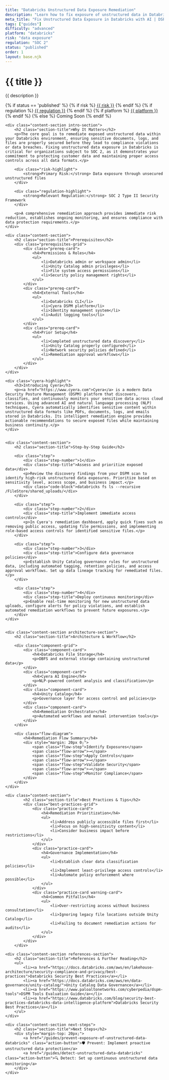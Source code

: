 ```yaml
---
title: "Databricks Unstructured Data Exposure Remediation"
description: "Learn how to fix exposure of unstructured data in Databricks environments. Follow step-by-step guidance for SOC 2 compliance and data protection."
meta_title: "Fix Unstructured Data Exposure in Databricks with AI | DSPM Guide"
tags: ["guides"]
difficulty: "advanced"
platform: "databricks"
risk: "data exposure"
regulation: "SOC 2"
status: "published"
order: 1
layout: base.njk
---
```


<div class="container">
    <div class="header">
        <h1>{{ title }}</h1>
        <p>{{ description }}</p>
        <div class="guide-tags-container">
			<div class="guide-tags-wrapper">
		    {% if status == 'published' %}
		        {% if risk %}
		        <a href="/risk/{{ risk | downcase | replace: ' ', '-' }}/" class="guide-tag risk">{{ risk }}</a>
		        {% endif %}
		        {% if regulation %}
		        <a href="/regulation/{{ regulation | downcase | replace: ' ', '-' }}/" class="guide-tag regulation">{{ regulation }}</a>
		        {% endif %}
		        {% if platform %}
		        <a href="/platforms/{{ platform | downcase | replace: ' ', '-' }}/" class="guide-tag platform">{{ platform }}</a>
		        {% endif %}
		    {% else %}
		        <span class="guide-tag coming-soon">Coming Soon</span>
		    {% endif %}
		</div>
		</div>
    </div>

    <div class="content-section intro-section">
        <h2 class="section-title">Why It Matters</h2>
        <p>The core goal is to remediate exposed unstructured data within your Databricks environment, ensuring sensitive documents, logs, and files are properly secured before they lead to compliance violations or data breaches. Fixing unstructured data exposure in Databricks is critical for organizations subject to SOC 2, as it demonstrates your commitment to protecting customer data and maintaining proper access controls across all data formats.</p>
        
        <div class="risk-highlight">
            <strong>Primary Risk:</strong> Data exposure through unsecured unstructured files
        </div>
        
        <div class="regulation-highlight">
            <strong>Relevant Regulation:</strong> SOC 2 Type II Security Framework
        </div>
        
        <p>A comprehensive remediation approach provides immediate risk reduction, establishes ongoing monitoring, and ensures compliance with data protection requirements.</p>
    </div>

    <div class="content-section">
        <h2 class="section-title">Prerequisites</h2>
        <div class="prerequisites-grid">
            <div class="prereq-card">
                <h4>Permissions & Roles</h4>
                <ul>
                    <li>Databricks admin or workspace admin</li>
                    <li>Unity Catalog admin privileges</li>
                    <li>File system access permissions</li>
                    <li>Security policy management rights</li>
                </ul>
            </div>
            <div class="prereq-card">
                <h4>External Tools</h4>
                <ul>
                    <li>Databricks CLI</li>
                    <li>Cyera DSPM platform</li>
                    <li>Identity management system</li>
                    <li>Audit logging tools</li>
                </ul>
            </div>
            <div class="prereq-card">
                <h4>Prior Setup</h4>
                <ul>
                    <li>Completed unstructured data discovery</li>
                    <li>Unity Catalog properly configured</li>
                    <li>Network security policies defined</li>
                    <li>Remediation approval workflows</li>
                </ul>
            </div>
        </div>
    </div>
	
    <div class="cyera-highlight">
        <h3>Introducing Cyera</h3>
        <p><a href="https://www.cyera.com">Cyera</a> is a modern Data Security Posture Management (DSPM) platform that discovers, classifies, and continuously monitors your sensitive data across cloud services. Using advanced AI and natural language processing (NLP) techniques, Cyera automatically identifies sensitive content within unstructured data formats like PDFs, documents, logs, and emails stored in Databricks. Its intelligent remediation engine provides actionable recommendations to secure exposed files while maintaining business continuity.</p>
    </div>
	

    <div class="content-section">
        <h2 class="section-title">Step-by-Step Guide</h2>
        
        <div class="step">
            <div class="step-number">1</div>
            <div class="step-title">Assess and prioritize exposed data</div>
            <p>Review the discovery findings from your DSPM scan to identify high-risk unstructured data exposures. Prioritize based on sensitivity level, access scope, and business impact.</p>
            <div class="code-block">databricks fs ls --recursive /FileStore/shared_uploads/</div>
        </div>

        <div class="step">
            <div class="step-number">2</div>
            <div class="step-title">Implement immediate access controls</div>
            <p>In Cyera's remediation dashboard, apply quick fixes such as removing public access, updating file permissions, and implementing role-based access controls for identified sensitive files.</p>
        </div>

        <div class="step">
            <div class="step-number">3</div>
            <div class="step-title">Configure data governance policies</div>
            <p>Establish Unity Catalog governance rules for unstructured data, including automated tagging, retention policies, and access approval workflows. Set up data lineage tracking for remediated files.</p>
        </div>

        <div class="step">
            <div class="step-number">4</div>
            <div class="step-title">Deploy continuous monitoring</div>
            <p>Enable real-time monitoring for new unstructured data uploads, configure alerts for policy violations, and establish automated remediation workflows to prevent future exposures.</p>
        </div>
    </div>


    <div class="content-section architecture-section">
        <h2 class="section-title">Architecture & Workflow</h2>
        
        <div class="component-grid">
            <div class="component-card">
                <h4>Databricks File Storage</h4>
                <p>DBFS and external storage containing unstructured data</p>
            </div>
            <div class="component-card">
                <h4>Cyera AI Engine</h4>
                <p>NLP-powered content analysis and classification</p>
            </div>
            <div class="component-card">
                <h4>Unity Catalog</h4>
                <p>Governance layer for access control and policies</p>
            </div>
            <div class="component-card">
                <h4>Remediation Orchestrator</h4>
                <p>Automated workflows and manual intervention tools</p>
            </div>
        </div>

        <div class="flow-diagram">
            <h4>Remediation Flow Summary</h4>
            <div style="margin: 20px 0;">
                <span class="flow-step">Identify Exposures</span>
                <span class="flow-arrow">→</span>
                <span class="flow-step">Apply Controls</span>
                <span class="flow-arrow">→</span>
                <span class="flow-step">Validate Security</span>
                <span class="flow-arrow">→</span>
                <span class="flow-step">Monitor Compliance</span>
            </div>
        </div>
    </div>

	<div class="content-section">
	        <h2 class="section-title">Best Practices & Tips</h2>
	        <div class="best-practices-grid">
	            <div class="practice-card">
	                <h4>Remediation Prioritization</h4>
	                <ul>
	                    <li>Address publicly accessible files first</li>
	                    <li>Focus on high-sensitivity content</li>
	                    <li>Consider business impact before restrictions</li>
	                </ul>
	            </div>
	            <div class="practice-card">
	                <h4>Governance Implementation</h4>
	                <ul>
	                    <li>Establish clear data classification policies</li>
	                    <li>Implement least-privilege access controls</li>
	                    <li>Automate policy enforcement where possible</li>
	                </ul>
	            </div>
	            <div class="practice-card warning-card">
	                <h4>Common Pitfalls</h4>
	                <ul>
	                    <li>Over-restricting access without business consultation</li>
	                    <li>Ignoring legacy file locations outside Unity Catalog</li>
	                    <li>Failing to document remediation actions for audits</li>
	                </ul>
	            </div>
	        </div>
	    </div>

    <div class="content-section references-section">
        <h2 class="section-title">References & Further Reading</h2>
        <ul>
            <li><a href="https://docs.databricks.com/aws/en/lakehouse-architecture/security-compliance-and-privacy/best-practices">Databricks Security Best Practices</a></li>
            <li><a href="https://docs.databricks.com/aws/en/data-governance/unity-catalog/">Unity Catalog Data Governance</a></li>
            <li><a href="https://www.paloaltonetworks.com/cyberpedia/dspm-tools">DSPM Tools Evaluation Guide</a></li>
            <li><a href="https://www.databricks.com/blog/security-best-practices-databricks-data-intelligence-platform">Databricks Security Best Practices</a></li>
        </ul>
    </div>

    <div class="content-section next-steps">
        <h2 class="section-title">Next Steps</h2>
        <div style="margin-top: 20px;">
            <a href="/guides/prevent-exposure-of-unstructured-data-databricks" class="action-button">🛡️ Prevent: Implement proactive unstructured data protection</a>
            <a href="/guides/detect-unstructured-data-databricks" class="action-button">🔍 Detect: Set up continuous unstructured data monitoring</a>
        </div>
    </div>
</div>
